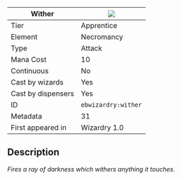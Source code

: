| Wither |![](https://github.com/Electroblob77/Wizardry/blob/1.12.2/src/main/resources/assets/ebwizardry/textures/spells/ebwizardry:wither.png)|
|---|---|
| Tier | Apprentice |
| Element | Necromancy |
| Type | Attack |
| Mana Cost | 10 |
| Continuous | No |
| Cast by wizards | Yes |
| Cast by dispensers | Yes |
| ID | `ebwizardry:wither` |
| Metadata | 31 |
| First appeared in | Wizardry 1.0 |
## Description
_Fires a ray of darkness which withers anything it touches._